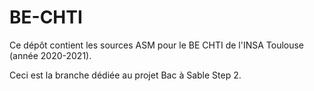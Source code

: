 # BE-CHTI

Ce dépôt contient les sources ASM pour le BE CHTI de l'INSA Toulouse (année 2020-2021).

Ceci est la branche dédiée au projet Bac à Sable Step 2.
